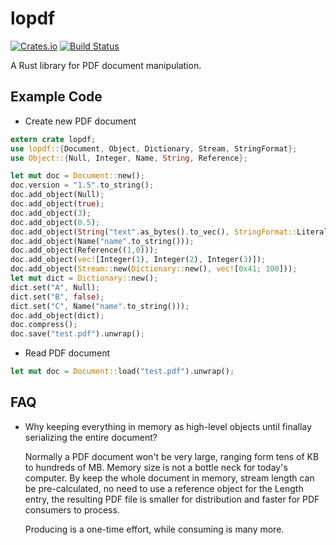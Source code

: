 # lopdf

[![Crates.io](https://img.shields.io/crates/v/lopdf.svg)](https://crates.io/crates/lopdf)
[![Build Status](https://travis-ci.org/J-F-Liu/lopdf.png)](https://travis-ci.org/J-F-Liu/lopdf)

A Rust library for PDF document manipulation.

## Example Code

- Create new PDF document

```rust
extern crate lopdf;
use lopdf::{Document, Object, Dictionary, Stream, StringFormat};
use Object::{Null, Integer, Name, String, Reference};

let mut doc = Document::new();
doc.version = "1.5".to_string();
doc.add_object(Null);
doc.add_object(true);
doc.add_object(3);
doc.add_object(0.5);
doc.add_object(String("text".as_bytes().to_vec(), StringFormat::Literal));
doc.add_object(Name("name".to_string()));
doc.add_object(Reference((1,0)));
doc.add_object(vec![Integer(1), Integer(2), Integer(3)]);
doc.add_object(Stream::new(Dictionary::new(), vec![0x41; 100]));
let mut dict = Dictionary::new();
dict.set("A", Null);
dict.set("B", false);
dict.set("C", Name("name".to_string()));
doc.add_object(dict);
doc.compress();
doc.save("test.pdf").unwrap();
```

- Read PDF document

```rust
let mut doc = Document::load("test.pdf").unwrap();
```

## FAQ

- Why keeping everything in memory as high-level objects until finallay serializing the entire document?

	Normally a PDF document won't be very large, ranging form tens of KB to hundreds of MB. Memory size is not a bottle neck for today's computer.
	By keep the whole document in memory, stream length can be pre-calculated, no need to use a reference object for the Length entry,
	the resulting PDF file is smaller for distribution and faster for PDF consumers to process.

	Producing is a one-time effort, while consuming is many more.
